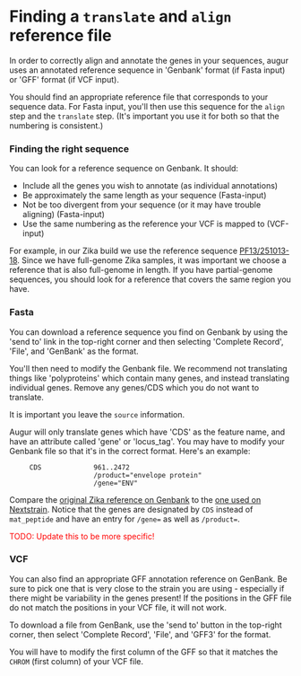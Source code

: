 # Finding a `translate` and `align` reference file

In order to correctly align and annotate the genes in your sequences, augur uses an annotated reference sequence in 'Genbank' format (if Fasta input) or 'GFF' format (if VCF input).

You should find an appropriate reference file that corresponds to your sequence data. For Fasta input, you'll then use this sequence for the `align` step and the `translate` step. (It's important you use it for both so that the numbering is consistent.)

### Finding the right sequence

You can look for a reference sequence on Genbank. It should:
* Include all the genes you wish to annotate (as individual annotations)
* Be approximately the same length as your sequence (Fasta-input)
* Not be too divergent from your sequence (or it may have trouble aligning) (Fasta-input)
* Use the same numbering as the reference your VCF is mapped to (VCF-input)

For example, in our Zika build we use the reference sequence [PF13/251013-18](https://www.ncbi.nlm.nih.gov/nuccore/KX369547). Since we have full-genome Zika samples, it was important we choose a reference that is also full-genome in length. If you have partial-genome sequences, you should look for a reference that covers the same region you have.

### Fasta

You can download a reference sequence you find on Genbank by using the 'send to' link in the top-right corner and then selecting 'Complete Record', 'File', and 'GenBank' as the format.

You'll then need to modify the Genbank file. We recommend not translating things like 'polyproteins' which contain many genes, and instead translating individual genes. Remove any genes/CDS which you do not want to translate.

It is important you leave the `source` information.

Augur will only translate genes which have 'CDS' as the feature name, and have an attribute called 'gene' or 'locus_tag'. You may have to modify your Genbank file so that it's in the correct format. Here's an example:

```
     CDS             961..2472
                     /product="envelope protein"
                     /gene="ENV"
```

Compare the [original Zika reference on Genbank](https://www.ncbi.nlm.nih.gov/nuccore/KX369547) to the [one used on Nextstrain](https://github.com/nextstrain/zika/blob/master/config/zika_reference.gb). Notice that the genes are designated by `CDS` instead of `mat_peptide` and have an entry for `/gene=` as well as `/product=`.

<span style="color:red">TODO: Update this to be more specific!</span>

### VCF

You can also find an appropriate GFF annotation reference on GenBank. Be sure to pick one that is very close to the strain you are using - especially if there might be variability in the genes present! If the positions in the GFF file do not match the positions in your VCF file, it will not work.

To download a file from GenBank, use the 'send to' button in the top-right corner, then select 'Complete Record', 'File', and 'GFF3' for the format.

You will have to modify the first column of the GFF so that it matches the `CHROM` (first column) of your VCF file.